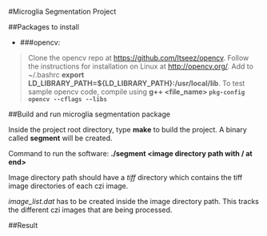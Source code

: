 #Microglia Segmentation Project

##Packages to install

+ ###opencv: 
>Clone the opencv repo at https://github.com/Itseez/opencv. Follow the 
instructions for installation on Linux at http://opencv.org/. Add to 
~/.bashrc **export LD\_LIBRARY\_PATH=${LD\_LIBRARY\_PATH}:/usr/local/lib**. 
To test sample opencv code, compile using 
**g++ <file\_name> `pkg-config opencv --cflags --libs`**


##Build and run microglia segmentation package

Inside the project root directory, type **make** to build the project.
A binary called **segment** will be created.

Command to run the software: 
**./segment <image directory path with / at end>**

Image directory path should have a *tiff* directory which contains the 
tiff image directories of each czi image.

*image_list.dat* has to be created inside the image directory path. This 
tracks the different czi images that are being processed.

##Result

